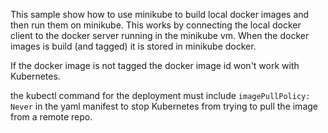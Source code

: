 This sample show how to use minikube to build local docker images and then run them on minikube. This works by connecting the local docker client to the docker server running in the minikube vm. When the docker images is build (and tagged) it is stored in minikube docker.

If the docker image is not tagged the docker image id won't work with Kubernetes.

the kubectl command for the deployment must include `imagePullPolicy: Never` in the yaml manifest to stop Kubernetes from trying to pull the image from a remote repo.
